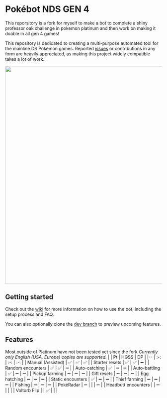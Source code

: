 # Pokébot NDS GEN 4
This reporsitory is a fork for myself to make a bot to complete a shiny professor oak challenge in pokemon platinum and then work on making it doable in all gen 4 games!

This repository is dedicated to creating a multi-purpose automated tool for the mainline DS Pokémon games. Reported [issues](https://github.com/wyanido/pokebot-nds/issues) or contributions in any form are heavily appreciated, as making this project widely compatible takes a lot of work.

<img src="https://github.com/wyanido/pokebot-nds/blob/main/wiki/dashboard.png" width="700"/>

## Getting started
Check out the [wiki](https://github.com/wyanido/pokebot-nds/wiki) for more information on how to use the bot, including the setup process and FAQ.

You can also optionally clone the [dev branch](https://github.com/wyanido/pokebot-nds/tree/dev) to preview upcoming features.
## Features
Most outside of Platinum have not been tested yet since the fork
_Currently only English (USA, Europe) copies are supported._
|  						| Pt | HGSS | DP |
|--						| :-: | :-: | :-: |
| Manual (Assisted)     | ✅ | ✅ | ✅ |
| Starter resets 		| ✅ | ✅ | ➖ |
| Random encounters		| ✅ | ✅ | ➖ |
| Auto-catching			| ✅ | ➖ | ➖ | 
| Auto-battling			| ✅ | ➖ | ➖ |
| Pickup farming		| ➖ | ➖ | ➖ |
| Gift resets 			| ➖ | ➖ | ➖ |
| Egg hatching			| ➖ | ➖ | ➖ |
| Static encounters 	| ✅ | ➖ | ➖ |
| Thief farming			| ➖ | ➖ | ➖ |
| Fishing			   	| ➖ | ➖ | ➖ |
| PokéRadar			   	| ➖ |  |  | ➖ |
| Headbutt encounters			   	|  | ➖ |  |  |
| Voltorb Flip			   	|  | ✅ |  |  |
